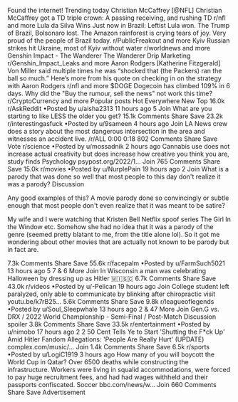 Found the internet!
Trending today
Christian McCaffrey
[@NFL] Christian McCaffrey got a TD triple crown: A passing receiving, and rushing TD
r/nfl and more
Lula da Silva Wins
Just now in Brazil: Leftist Lula won. The Trump of Brazil, Bolsonaro lost. The Amazon rainforest is crying tears of joy. Very proud of the people of Brazil today.
r/PublicFreakout and more
Kyiv
Russian strikes hit Ukraine, most of Kyiv without water
r/worldnews and more
Genshin Impact - The Wanderer
The Wanderer Drip Marketing
r/Genshin_Impact_Leaks and more
Aaron Rodgers
[Katherine Fitzgerald] Von Miller said multiple times he was “shocked that (the Packers) ran the ball so much.” Here’s more from his quote on checking in on the strategy with Aaron Rodgers
r/nfl and more
$DOGE
Dogecoin has climbed 109% in 6 days. Why did the "Buy the rumour, sell the news" not work this time?
r/CryptoCurrency and more
Popular posts
Hot
Everywhere
New
Top
16.0k
r/AskReddit
•Posted by
u/aisha2313
11 hours ago
5
Join
What are you starting to like LESS the older you get?
15.1k Comments
Share
Save
23.2k
r/interestingasfuck
•Posted by
u/9sameen
4 hours ago
Join
LA News crew does a story about the most dangerous intersection in the area and witnesses an accident live.
/r/ALL
0:00
0:18
802 Comments
Share
Save
Vote
r/science
•Posted by
u/mossadnik
2 hours ago
Cannabis use does not increase actual creativity but does increase how creative you think you are, study finds
Psychology
psypost.org/2022/1...
Join
765 Comments
Share
Save
15.0k
r/movies
•Posted by
u/NurplePain
19 hours ago
2
Join
What is a parody that was done so well that most people to this day don't realize it was a parody?
Discussion

Any good examples of this? A movie parody done so convincingly or subtle enough that most people don't even realize that it was meant to be satire?

My wife and I were watching that Kristen Bell Netflix spoof series The Girl In the Window etc. Somehow she had no idea that it was a parody of the genre (seemed pretty blatant to me, from the title alone lol). So it got me wondering about other movies that are actually not known to be parody but in fact are.

7.3k Comments
Share
Save
55.6k
r/facepalm
•Posted by
u/FarmSuch5021
13 hours ago
5
7
& 6 More
Join
In Wisconsin a man was celebrating Halloween by dressing up as Hitler
 🇲​🇮​🇸​🇨​
6.7k Comments
Share
Save
43.0k
r/videos
•Posted by
u/-Pelican
19 hours ago
Join
College student left paralyzed, only able to communicate by blinking after chiropractic visit
youtu.be/k7rB25...
5.6k Comments
Share
Save
9.8k
r/leagueoflegends
•Posted by
u/Soul_Sleepwhale
13 hours ago
2
& 47 More
Join
Gen.G vs. DRX / 2022 World Championship - Semi-Final / Post-Match Discussion
spoiler
3.8k Comments
Share
Save
33.5k
r/entertainment
•Posted by
u/nimobo
17 hours ago
2
2
50 Cent Tells Ye to Start 'Shutting the F*ck Up' Amid Hitler Fandom Allegations: 'People Are Really Hurt' (UPDATE)
complex.com/music/...
Join
1.4k Comments
Share
Save
6.5k
r/sports
•Posted by
u/LogiC1919
3 hours ago
How many of you will boycott the World Cup in Qatar? Over 6500 deaths while constructing the infrastructure. Workers were living in squalid accommodations, were forced to pay huge recruitment fees, and had had wages withheld and their passports confiscated.
 Soccer
bbc.com/news/w...
Join
660 Comments
Share
Save
Advertisement